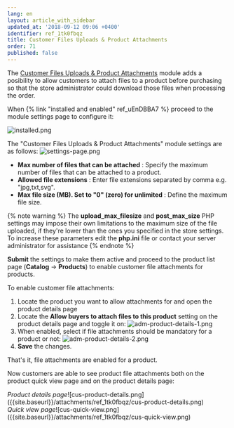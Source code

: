 ```yaml
---
lang: en
layout: article_with_sidebar
updated_at: '2018-09-12 09:06 +0400'
identifier: ref_1tk0fbqz
title: Customer Files Uploads & Product Attachments
order: 71
published: false
---
```

The [Customer Files Uploads & Product Attachments](https://market.x-cart.com/addons/files-uploads-product-attachments.html "Customer Files Uploads & Product Attachments") module adds a posibility to allow customers to attach files to a product before purchasing so that the store administrator could download those files when processing the order. 

When {% link "installed and enabled" ref_uEnDBBA7 %} proceed to the module settings page to configure it:

![installed.png]({{site.baseurl}}/attachments/ref_1tk0fbqz/installed.png)

The "Customer Files Uploads & Product Attachments" module settings are as follows:
![settings-page.png]({{site.baseurl}}/attachments/ref_1tk0fbqz/settings-page.png)

* **Max number of files that can be attached** : Specify the maximum number of files that can be attached to a product.
* **Allowed file extensions** : Enter file extensions separated by comma e.g. "jpg,txt,svg".
* **Max file size (MB). Set to "0" (zero) for unlimited** : Define the maximum file size.

{% note warning %}
The **upload_max_filesize** and **post_max_size** PHP settings may impose their own limitations to the maximum size of the file uploaded, if they're lower than the ones you specified in the store settings. To increase these parameters edit the **php.ini** file or contact your server administrator for assistance
{% endnote %}

**Submit** the settings to make them active and proceed to the product list page (**Catalog** -> **Products**) to enable customer file attachments for products.

To enable customer file attachments:
1. Locate the product you want to allow attachments for and open the product details page
2. Locate the **Allow buyers to attach files to this product** setting on the product details page and toggle it on:
   ![adm-product-details-1.png]({{site.baseurl}}/attachments/ref_1tk0fbqz/adm-product-details-1.png)
3. When enabled, select if file attachments should be mandatory for a product or not:
   ![adm-product-details-2.png]({{site.baseurl}}/attachments/ref_1tk0fbqz/adm-product-details-2.png)
4. **Save** the changes.

That's it, file attachments are enabled for a product.

Now customers are able to see product file attachments both on the product quick view page and on the product details page:

<div class="ui stackable two column grid">
  <div class="column" markdown="span"><i>Product details page</i>![cus-product-details.png]({{site.baseurl}}/attachments/ref_1tk0fbqz/cus-product-details.png)</div>
  <div class="column" markdown="span"><i>Quick view page</i>![cus-quick-view.png]({{site.baseurl}}/attachments/ref_1tk0fbqz/cus-quick-view.png)</div>
</div>
